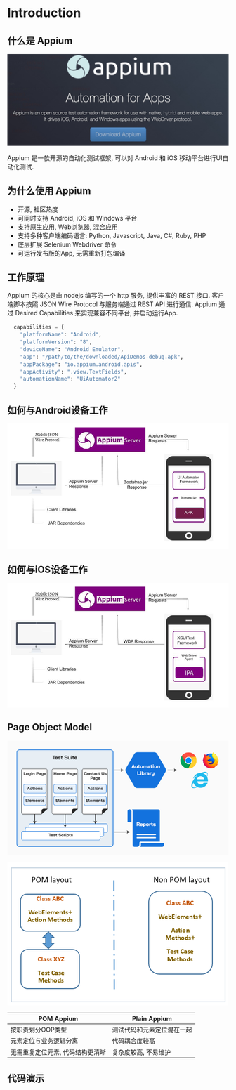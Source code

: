 # Introduction

## 什么是 Appium

[![appium-logo](appium-logo.jpg)][appium]

Appium 是一款开源的自动化测试框架, 可以对 Android 和 iOS 移动平台进行UI自动化测试.

## 为什么使用 Appium

- 开源, 社区热度
- 可同时支持 Android, iOS 和 Windows 平台
- 支持原生应用, Web浏览器, 混合应用
- 支持多种客户端编码语言: Python, Javascript, Java, C#, Ruby, PHP
- 底层扩展 Selenium Webdriver 命令
- 可运行发布版的App, 无需重新打包编译

## 工作原理

Appium 的核心是由 nodejs 编写的一个 http 服务, 提供丰富的 REST 接口.
客户端脚本按照 JSON Wire Protocol 与服务端通过 REST API 进行通信.
Appium 通过 Desired Capabilities 来实现兼容不同平台, 并启动运行App.

``` python
  capabilities = {
    "platformName": "Android",
    "platformVersion": "8",
    "deviceName": "Android Emulator",
    "app": "/path/to/the/downloaded/ApiDemos-debug.apk",
    "appPackage": "io.appium.android.apis",
    "appActivity": ".view.TextFields",
    "automationName": "UiAutomator2"
  }
```

## 如何与Android设备工作

![appium-android](appium-android.jpg)

## 如何与iOS设备工作

![appium-ios](appium-ios.jpg)

## Page Object Model

![pom](pom.jpg)

![plain-vs-pom](plain-vs-pom.png)

| POM Appium                       | Plain Appium               |
| -------------------------------- | -------------------------- |
| 按职责划分OOP类型                | 测试代码和元素定位混在一起 |
| 元素定位与业务逻辑分离           | 代码耦合度较高             |
| 无需重复定位元素, 代码结构更清晰 | 复杂度较高, 不易维护       |

## 代码演示

[appium]: https://appium.io/
